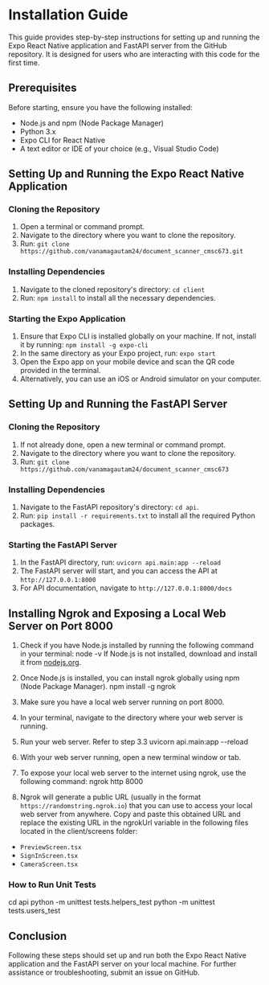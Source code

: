 # Installation Guide

This guide provides step-by-step instructions for setting up and running the Expo React Native application and FastAPI server from the GitHub repository. It is designed for users who are interacting with this code for the first time.

## Prerequisites

Before starting, ensure you have the following installed:

- Node.js and npm (Node Package Manager)
- Python 3.x
- Expo CLI for React Native
- A text editor or IDE of your choice (e.g., Visual Studio Code)

## Setting Up and Running the Expo React Native Application

### Cloning the Repository

1. Open a terminal or command prompt.
2. Navigate to the directory where you want to clone the repository.
3. Run: `git clone https://github.com/vanamagautam24/document_scanner_cmsc673.git`

### Installing Dependencies

1. Navigate to the cloned repository's directory: `cd client`
2. Run: `npm install` to install all the necessary dependencies.

### Starting the Expo Application

1. Ensure that Expo CLI is installed globally on your machine. If not, install it by running: `npm install -g expo-cli`
2. In the same directory as your Expo project, run: `expo start`
3. Open the Expo app on your mobile device and scan the QR code provided in the terminal.
4. Alternatively, you can use an iOS or Android simulator on your computer.

## Setting Up and Running the FastAPI Server

### Cloning the Repository

1. If not already done, open a new terminal or command prompt.
2. Navigate to the directory where you want to clone the repository.
3. Run: `git clone https://github.com/vanamagautam24/document_scanner_cmsc673`

### Installing Dependencies

1. Navigate to the FastAPI repository's directory: `cd api`.
2. Run: `pip install -r requirements.txt` to install all the required Python packages.

### Starting the FastAPI Server

1. In the FastAPI directory, run: `uvicorn api.main:app --reload`
2. The FastAPI server will start, and you can access the API at `http://127.0.0.1:8000`
3. For API documentation, navigate to `http://127.0.0.1:8000/docs`

## Installing Ngrok and Exposing a Local Web Server on Port 8000

1. Check if you have Node.js installed by running the following command in your terminal:
   node -v
If Node.js is not installed, download and install it from [nodejs.org](https://nodejs.org/).

2. Once Node.js is installed, you can install ngrok globally using npm (Node Package Manager).
npm install -g ngrok


3. Make sure you have a local web server running on port 8000.

4. In your terminal, navigate to the directory where your web server is running.

5. Run your web server. Refer to step 3.3
uvicorn api.main:app --reload


6. With your web server running, open a new terminal window or tab.

7. To expose your local web server to the internet using ngrok, use the following command:
ngrok http 8000


8. Ngrok will generate a public URL (usually in the format `https://randomstring.ngrok.io`) that you can use to access your local web server from anywhere. Copy and paste this obtained URL and replace the existing URL in the ngrokUrl variable in the following files located in the client/screens folder:
- `PreviewScreen.tsx`
- `SignInScreen.tsx`
- `CameraScreen.tsx`

### How to Run Unit Tests

cd api
python -m unittest tests.helpers_test
python -m unittest tests.users_test


## Conclusion

Following these steps should set up and run both the Expo React Native application and the FastAPI server on your local machine. For further assistance or troubleshooting, submit an issue on GitHub.

